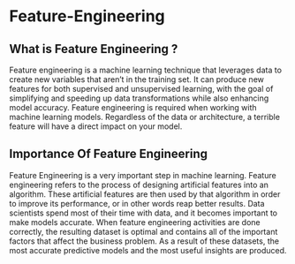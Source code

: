 # Feature-Engineering
## What is Feature Engineering ?
Feature engineering is a machine learning technique that leverages data to create new variables that aren’t in the training set. It can produce new features for both supervised and unsupervised learning, with the goal of simplifying and speeding up data transformations while also enhancing model accuracy. Feature engineering is required when working with machine learning models. Regardless of the data or architecture, a terrible feature will have a direct impact on your model.
## Importance Of Feature Engineering
Feature Engineering is a very important step in machine learning. Feature engineering refers to the process of designing artificial features into an algorithm. These artificial features are then used by that algorithm in order to improve its performance, or in other words reap better results. Data scientists spend most of their time with data, and it becomes important to make models accurate.
When feature engineering activities are done correctly, the resulting dataset is optimal and contains all of the important factors that affect the business problem. As a result of these datasets, the most accurate predictive models and the most useful insights are produced.

